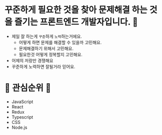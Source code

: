 # 꾸준하게 필요한 것을 찾아 문제해결 하는 것을 즐기는 프론트엔드 개발자입니다. 👋

* 제일 잘 하는게 `꾸준`하게 `노력`하는거에요.
  * 어떻게 하면 문제를 해결할 수 있을까 고민해요.
  * 문제해결하기 위해서 고민해요.
  * 필요한것 어떻게 정복할지 고민해요.
* 어제의 저랑만 경쟁해요
* 꾸준하게 노력하면 잘될거라 믿어요.

# 📌 관심순위 📌
* JavaScript
* React
* Redux
* Typescript
* CSS
* Node.js


<!--
**happyjy/happyjy** is a ✨ _special_ ✨ repository because its `README.md` (this file) appears on your GitHub profile.

Here are some ideas to get you started:

- 🔭 I’m currently working on ...
- 🌱 I’m currently learning ...
- 👯 I’m looking to collaborate on ...
- 🤔 I’m looking for help with ...
- 💬 Ask me about ...
- 📫 How to reach me: ...
- 😄 Pronouns: ...
- ⚡ Fun fact: ...
-->

